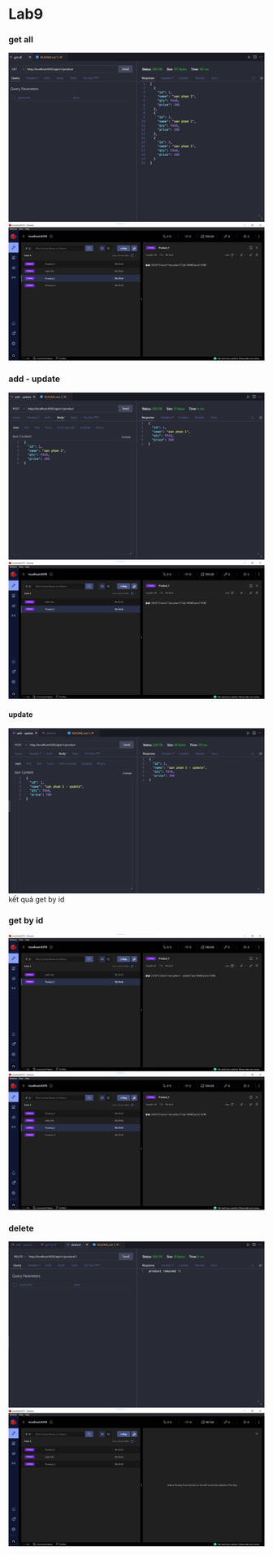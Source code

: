 ﻿# Lab9

### get all  
![getall](../image/lab9/getall_request.png)  
![redis](../image/lab9/getall_redis.png)  

### add - update  
![add](../image/lab9/add.png)  
![add_redis](../image/lab9/add_redis.png) 

#### update
![update](../image/lab9/update.png)  
kết quả get by id

### get by id  
![getbyid](../image/lab9/get_by_id_redis.png)  
![redis](../image/lab9/getall_redis.png)  

### delete  
![delete](../image/lab9/delete.png)  
![redis](../image/lab9/delete_redis.png)  